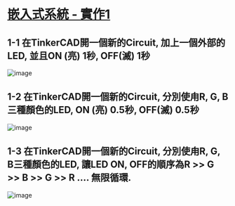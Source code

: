 # [嵌入式系統 - 實作1](https://www.notion.so/1-03c45e1fb5ba4a94a074d9c2e09487bc)

## 1-1 在TinkerCAD開一個新的Circuit, 加上一個外部的LED, 並且ON (亮) 1秒, OFF(滅) 1秒
![image](https://user-images.githubusercontent.com/17948436/131238008-3b3babda-c3aa-4c12-ab2b-f0b547c2201f.png)


## 1-2 在TinkerCAD開一個新的Circuit, 分別使甪R, G, B三種顏色的LED, ON (亮) 0.5秒, OFF(滅) 0.5秒
![image](https://user-images.githubusercontent.com/17948436/131238027-a62699a9-86e2-44e8-a8d1-1bba7ebd989e.png)


## 1-3 在TinkerCAD開一個新的Circuit, 分別使甪R, G, B三種顏色的LED, 讓LED ON, OFF的順序為R >> G >> B >> G >> R .... 無限循環.
![image](https://user-images.githubusercontent.com/17948436/131238035-f0181198-f387-4b94-ba3a-77846c76500d.png)

